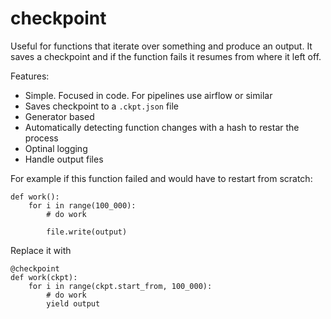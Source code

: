 # checkpoint

Useful for functions that iterate over something and produce an output.
It saves a checkpoint and if the function fails it resumes from where it left off.

Features:
- Simple. Focused in code. For pipelines use airflow or similar
- Saves checkpoint to a `.ckpt.json` file
- Generator based
- Automatically detecting function changes with a hash to restar the process
- Optinal logging
- Handle output files 


For example if this function failed and would have to restart from scratch:

```
def work():
    for i in range(100_000):
        # do work

        file.write(output)
```

Replace it with

```
@checkpoint
def work(ckpt):
    for i in range(ckpt.start_from, 100_000):
        # do work
        yield output
```
